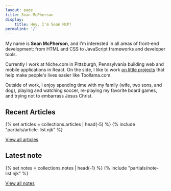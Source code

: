 ```yaml
---
layout: page
title: Sean McPherson
display:
    title: Hey, I'm Sean McP!
permalink: '/'
---
```


My name is **Sean McPherson**, and I'm interested in all areas of front-end development: from HTML and CSS to JavaScript frameworks and developer tools.

Currently I work at Niche.com in Pittsburgh, Pennsylvania building web and mobile applications in React. On the side, I like to work [on little projects](https://github.com/seanmcp) that help make people's lives easier like Toollama.com.

Outside of work, I enjoy spending time with my family (wife, two sons, and dog), playing and watching soccer, re-playing my favorite board games, and trying not to embarrass Jesus Christ.

## Recent Articles

{% set articles = collections.articles | head(-5) %}
{% include "partials/article-list.njk" %}

[View all articles](/articles/)

## Latest note

{% set notes = collections.notes | head(-1) %}
{% include "partials/note-list.njk" %}

[View all notes](/notes/)
